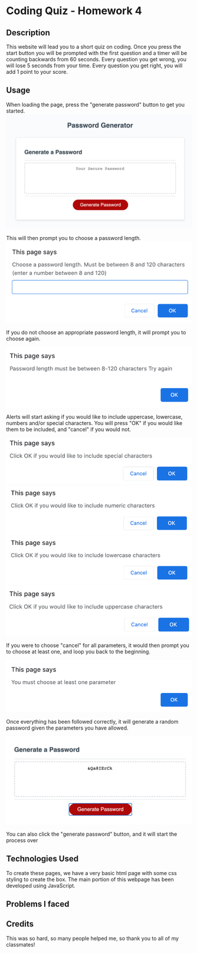 # Coding Quiz - Homework 4

## Description 
This website will lead you to a short quiz on coding. Once you press the start button you will be prompted with the first question and a timer will be counting backwards from 60 seconds. Every question you get wrong, you will lose 5 seconds from your time. Every question you get right, you will add 1 point to your score. 

## Usage
When loading the page, press the "generate password" button to get you started. 
<img src = "https://github.com/taylorhackbart/RandomPasswordGen/blob/master/images/img1.png">

This will then prompt you to choose a password length.
<img src = "https://github.com/taylorhackbart/RandomPasswordGen/blob/master/images/img2.png">

If you do not choose an appropriate password length, it will prompt you to choose again.

<img src= "https://github.com/taylorhackbart/RandomPasswordGen/blob/master/images/img2-2.png">

Alerts will start asking if you would like to include uppercase, lowercase, numbers and/or special characters. You will press "OK" if you would like them to be included, and "cancel" if you would not. 

<img src= "https://github.com/taylorhackbart/RandomPasswordGen/blob/master/images/img3.png">

<img src= "https://github.com/taylorhackbart/RandomPasswordGen/blob/master/images/img4.png">

<img src= "https://github.com/taylorhackbart/RandomPasswordGen/blob/master/images/img5.png">

<img src= "https://github.com/taylorhackbart/RandomPasswordGen/blob/master/images/img6.png">

If you were to choose "cancel" for all parameters, it would then prompt you to choose at least one, and loop you back to the beginning.

<img src= "https://github.com/taylorhackbart/RandomPasswordGen/blob/master/images/img7.png">

Once everything has been followed correctly, it will generate a random password given the parameters you have allowed. 

<img src= "https://github.com/taylorhackbart/RandomPasswordGen/blob/master/images/img8.png">

You can also click the "generate password" button, and it will start the process over 

## Technologies Used
To create these pages, we have a very basic html page with some css styling to create the box. The main portion of this webpage has been developed using JavaScript. 

## Problems I faced


## Credits
This was so hard, so many people helped me, so thank you to all of my classmates!
